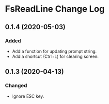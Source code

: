 # FsReadLine Change Log

## 0.1.4 (2020-05-03)

### Added
- Add a function for updating prompt string.
- Add a shortcut (Ctrl+L) for clearing screen.

## 0.1.3 (2020-04-13)

### Changed
- Ignore ESC key.
